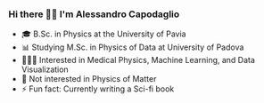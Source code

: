 ### Hi there 👋🏻 I'm Alessandro Capodaglio

- :mortar_board: B.Sc. in Physics at the University of Pavia
- :bar_chart: Studying M.Sc. in Physics of Data at University of Padova
- 👩🏻‍💻 Interested in Medical Physics, Machine Learning, and Data Visualization
- :no_good: Not interested in Physics of Matter 
- ⚡ Fun fact: Currently writing a Sci-fi book
